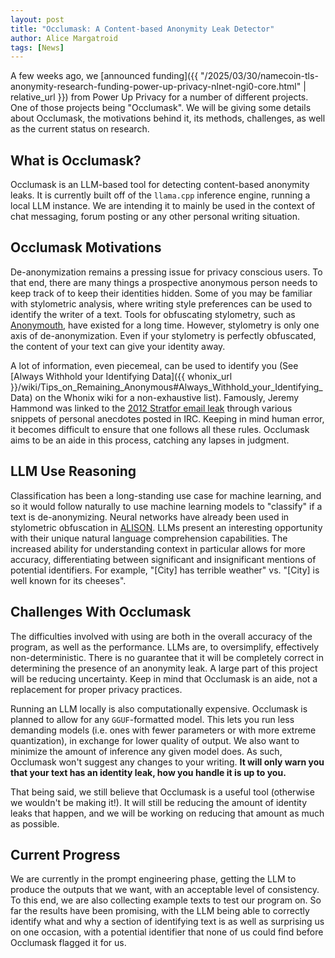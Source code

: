 ```yaml
---
layout: post
title: "Occlumask: A Content-based Anonymity Leak Detector"
author: Alice Margatroid
tags: [News]
---
```


A few weeks ago, we [announced funding]({{ "/2025/03/30/namecoin-tls-anonymity-research-funding-power-up-privacy-nlnet-ngi0-core.html" | relative_url }}) from Power Up Privacy for a number of different projects. One of those projects being "Occlumask". We will be giving some details about Occlumask, the motivations behind it, its methods, challenges, as well as the current status on research.

## What is Occlumask?

Occlumask is an LLM-based tool for detecting content-based anonymity leaks. It is currently built off of the `llama.cpp` inference engine, running a local LLM instance. We are intending it to mainly be used in the context of chat messaging, forum posting or any other personal writing situation.

## Occlumask Motivations

De-anonymization remains a pressing issue for privacy conscious users. To that end, there are many things a prospective anonymous person needs to keep track of to keep their identities hidden. Some of you may be familiar with stylometric analysis, where writing style preferences can be used to identify the writer of a text. Tools for obfuscating stylometry, such as [Anonymouth](https://github.com/psal/anonymouth), have existed for a long time. However, stylometry is only one axis of de-anonymization. Even if your stylometry is perfectly obfuscated, the content of your text can give your identity away. 

A lot of information, even piecemeal, can be used to identify you (See [Always Withhold your Identifying Data]({{ whonix_url }}/wiki/Tips_on_Remaining_Anonymous#Always_Withhold_your_Identifying_Data) on the Whonix wiki for a non-exhaustive list). Famously, Jeremy Hammond was linked to the [2012 Stratfor email leak](https://www.justice.gov/archive/usao/nys/pressreleases/March12/hackers/hammondjeremycomplaint.pdf) through various snippets of personal anecdotes posted in IRC. Keeping in mind human error, it becomes difficult to ensure that one follows all these rules. Occlumask aims to be an aide in this process, catching any lapses in judgment.

## LLM Use Reasoning

Classification has been a long-standing use case for machine learning, and so it would follow naturally to use machine learning models to "classify" if a text is de-anonymizing. Neural networks have already been used in stylometric obfuscation in [ALISON](https://github.com/EricX003/ALISON). LLMs present an interesting opportunity with their unique natural language comprehension capabilities. The increased ability for understanding context in particular allows for more accuracy, differentiating between significant and insignificant mentions of potential identifiers. For example, "[City] has terrible weather" vs. "[City] is well known for its cheeses".

## Challenges With Occlumask

The difficulties involved with using are both in the overall accuracy of the program, as well as the performance. LLMs are, to oversimplify, effectively non-deterministic. There is no guarantee that it will be completely correct in determining the presence of an anonymity leak. A large part of this project will be reducing uncertainty. Keep in mind that Occlumask is an aide, not a replacement for proper privacy practices.

Running an LLM locally is also computationally expensive. Occlumask is planned to allow for any `GGUF`-formatted model. This lets you run less demanding models (i.e. ones with fewer parameters or with more extreme quantization), in exchange for lower quality of output. We also want to minimize the amount of inference any given model does. As such, Occlumask won't suggest any changes to your writing. **It will only warn you that your text has an identity leak, how you handle it is up to you.**

That being said, we still believe that Occlumask is a useful tool (otherwise we wouldn't be making it!). It will still be reducing the amount of identity leaks that happen, and we will be working on reducing that amount as much as possible.

## Current Progress

We are currently in the prompt engineering phase, getting the LLM to produce the outputs that we want, with an acceptable level of consistency. To this end, we are also collecting example texts to test our program on. So far the results have been promising, with the LLM being able to correctly identify what and why a section of identifying text is as well as surprising us on one occasion, with a potential identifier that none of us could find before Occlumask flagged it for us.